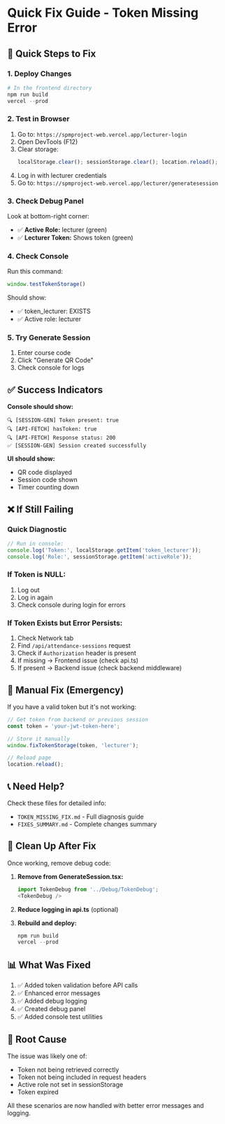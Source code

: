 # Quick Fix Guide - Token Missing Error

## 🚀 Quick Steps to Fix

### 1. Deploy Changes
```powershell
# In the frontend directory
npm run build
vercel --prod
```

### 2. Test in Browser
1. Go to: `https://spmproject-web.vercel.app/lecturer-login`
2. Open DevTools (F12)
3. Clear storage:
   ```javascript
   localStorage.clear(); sessionStorage.clear(); location.reload();
   ```
4. Log in with lecturer credentials
5. Go to: `https://spmproject-web.vercel.app/lecturer/generatesession`

### 3. Check Debug Panel
Look at bottom-right corner:
- ✅ **Active Role:** lecturer (green)
- ✅ **Lecturer Token:** Shows token (green)

### 4. Check Console
Run this command:
```javascript
window.testTokenStorage()
```

Should show:
- ✅ token_lecturer: EXISTS
- ✅ Active role: lecturer

### 5. Try Generate Session
1. Enter course code
2. Click "Generate QR Code"
3. Check console for logs

## ✅ Success Indicators

**Console should show:**
```
🔍 [SESSION-GEN] Token present: true
🔍 [API-FETCH] hasToken: true
🔍 [API-FETCH] Response status: 200
✅ [SESSION-GEN] Session created successfully
```

**UI should show:**
- QR code displayed
- Session code shown
- Timer counting down

## ❌ If Still Failing

### Quick Diagnostic
```javascript
// Run in console:
console.log('Token:', localStorage.getItem('token_lecturer'));
console.log('Role:', sessionStorage.getItem('activeRole'));
```

### If Token is NULL:
1. Log out
2. Log in again
3. Check console during login for errors

### If Token Exists but Error Persists:
1. Check Network tab
2. Find `/api/attendance-sessions` request
3. Check if `Authorization` header is present
4. If missing → Frontend issue (check api.ts)
5. If present → Backend issue (check backend middleware)

## 🔧 Manual Fix (Emergency)

If you have a valid token but it's not working:

```javascript
// Get token from backend or previous session
const token = 'your-jwt-token-here';

// Store it manually
window.fixTokenStorage(token, 'lecturer');

// Reload page
location.reload();
```

## 📞 Need Help?

Check these files for detailed info:
- `TOKEN_MISSING_FIX.md` - Full diagnosis guide
- `FIXES_SUMMARY.md` - Complete changes summary

## 🧹 Clean Up After Fix

Once working, remove debug code:

1. **Remove from GenerateSession.tsx:**
   ```typescript
   import TokenDebug from '../Debug/TokenDebug';
   <TokenDebug />
   ```

2. **Reduce logging in api.ts** (optional)

3. **Rebuild and deploy:**
   ```powershell
   npm run build
   vercel --prod
   ```

## 📊 What Was Fixed

1. ✅ Added token validation before API calls
2. ✅ Enhanced error messages
3. ✅ Added debug logging
4. ✅ Created debug panel
5. ✅ Added console test utilities

## 🎯 Root Cause

The issue was likely one of:
- Token not being retrieved correctly
- Token not being included in request headers
- Active role not set in sessionStorage
- Token expired

All these scenarios are now handled with better error messages and logging.